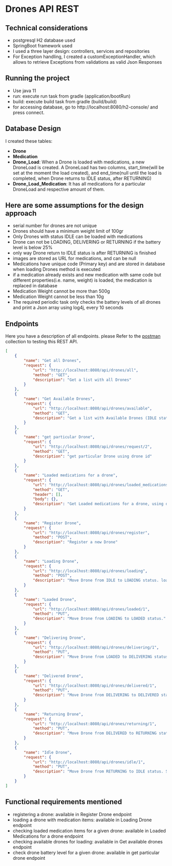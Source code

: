 # Drones API REST

## Technical considerations
* postgresql H2 database used
* SpringBoot framework used 
* I used a three layer design: controllers, services and repositories
* For Exception handling, I created a customExceptionHandler, which allows to retrieve Exceptions from validations as valid Json Responses 

## Running the project
* Use java 11
* run: execute run task from gradle (application/bootRun)
* build: execute build task from gradle (build/build)
* for accessing database, go to http://localhost:8080/h2-console/ and press connect.

## Database Design
I created these tables:
* **Drone**
* **Medication**
* **Drone_Load**: When a Drone is loaded with medications, a new DroneLoad is created.
A DroneLoad has two columns, start_time(will be set at the moment the load created),
and end_time(null until the load is completed, when Drone returns to IDLE status, after RETURNING)
* **Drone_Load_Medication**: It has all medications for a particular DroneLoad and respective amount of them.

## Here are some assumptions for the design approach
* serial number for drones are not unique
* Drones should have a minimum weight limit of 100gr
* Only Drones with status IDLE can be loaded with medications
* Drone can not be LOADING, DELIVERING or RETURNING if the battery level is below 25%
* only way Drone return to IDLE status is after RETURNING is finished
* images are stored as URL for medications, and can be null
* Medications have unique code (Primary key) and are stored in database when loading Drones method is executed
* if a medication already exists and new medication with same code but different properties(i.e. name, weight) is loaded, the medication is replaced in database
* Medication Weight cannot be more than 500g
* Medication Weight cannot be less than 10g
* The required periodic task only checks the battery levels of all drones and print a Json array using log4j, every 10 seconds

## Endpoints
Here you have a description of all endpoints. please Refer to the [postman](postman) collection to testing this REST API.
```json
[
    {
        "name": "Get all Drones",
        "request": {
            "url": "http://localhost:8080/api/drones/all",
            "method": "GET",
            "description": "Get a list with all Drones"
        }
    },
    {
        "name": "Get Available Drones",
        "request": {
            "url": "http://localhost:8080/api/drones/available",
            "method": "GET",
            "description": "Get a list with Available Drones (IDLE status)"
        }
    },
    {
        "name": "get particular Drone",
        "request": {
            "url": "http://localhost:8080/api/drones/request/2",
            "method": "GET",
            "description": "get particular Drone using drone id"
        }
    },
    {
        "name": "Loaded medications for a drone",
        "request": {
            "url": "http://localhost:8080/api/drones/loaded_medications/2",
            "method": "GET",
            "header": [],
            "body": {},
            "description": "Get Loaded medications for a drone, using drone id"
        }
    },
    {
        "name": "Register Drone",
        "request": {
            "url": "http://localhost:8080/api/drones/register",
            "method": "POST",
            "description": "Register a new Drone"
        }
    },
    {
        "name": "Loading Drone",
        "request": {
            "url": "http://localhost:8080/api/drones/loading",
            "method": "POST",
            "description": "Move Drone from IDLE to LOADING status. load all medications and set start time to current time"
        }
    },
    {
        "name": "Loaded Drone",
        "request": {
            "url": "http://localhost:8080/api/drones/loaded/1",
            "method": "PUT",
            "description": "Move Drone from LOADING to LOADED status."
        }
    },
    {
        "name": "Delivering Drone",
        "request": {
            "url": "http://localhost:8080/api/drones/delivering/1",
            "method": "PUT",
            "description": "Move Drone from LOADED to DELIVERING status."
        }
    },
    {
        "name": "Delivered Drone",
        "request": {
            "url": "http://localhost:8080/api/drones/delivered/1",
            "method": "PUT",
            "description": "Move Drone from DELIVERING to DELIVERED status."
        }
    },
    {
        "name": "Returning Drone",
        "request": {
            "url": "http://localhost:8080/api/drones/returning/1",
            "method": "PUT",
            "description": "Move Drone from DELIVERED to RETURNING status."
        }
    },
    {
        "name": "Idle Drone",
        "request": {
            "url": "http://localhost:8080/api/drones/idle/1",
            "method": "PUT",
            "description": "Move Drone from RETURNING to IDLE status. Set end time for the current Drone Load."
        }
    }
]
```

## Functional requirements mentioned
* registering a drone: available in Register Drone endpoint
* loading a drone with medication items: available in Loading Drone endpoint
* checking loaded medication items for a given drone: available in Loaded Medications for a drone endpoint
* checking available drones for loading: available in Get available drones endpoint
* check drone battery level for a given drone: available in get particular drone endpoint
